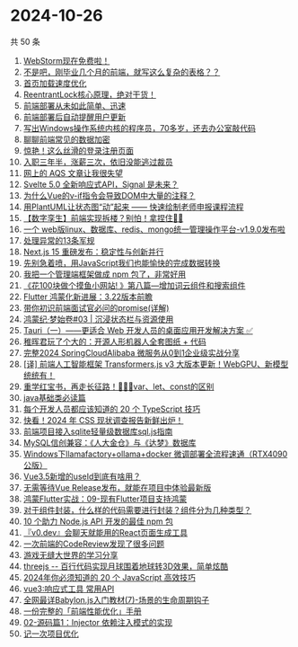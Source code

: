 # 2024-10-26

共 50 条

<!-- BEGIN JUEJIN -->
<!-- 最后更新时间 2024-10-26 01:13:42 +0800 -->
1. [WebStorm现在免费啦！](https://juejin.cn/post/7429381641700048923)
1. [不是吧，刚毕业几个月的前端，就写这么复杂的表格？？](https://juejin.cn/post/7428980575821234230)
1. [首页加载速度优化](https://juejin.cn/post/7428130267556511744)
1. [ReentrantLock核心原理，绝对干货！](https://juejin.cn/post/7428778584884215818)
1. [前端部署从未如此简单、迅速](https://juejin.cn/post/7428404247262068773)
1. [前端部署后自动提醒用户更新](https://juejin.cn/post/7428793777984208896)
1. [写出Windows操作系统内核的程序员，70多岁，还去办公室敲代码](https://juejin.cn/post/7428629095267631115)
1. [聊聊前端常见的数据加密](https://juejin.cn/post/7428612258726674467)
1. [惊艳！这么丝滑的登录注册页面](https://juejin.cn/post/7429393194482483235)
1. [入职三年半，涨薪三次，依旧没能逃过裁员](https://juejin.cn/post/7429626822868336649)
1. [网上的 AQS 文章让我很失望](https://juejin.cn/post/7428927105612185627)
1. [Svelte 5.0 全新响应式API，Signal 是未来？](https://juejin.cn/post/7429151185884987430)
1. [为什么Vue的v-if指令会导致DOM中大量的<!-- v-if -->注释？](https://juejin.cn/post/7429361742713126949)
1. [用PlantUML让状态图“动”起来 —— 快速绘制老师申报课程流程](https://juejin.cn/post/7429612898833219638)
1. [【数字孪生】前端实现拆楼？别怕！拿捏住🤏🏻](https://juejin.cn/post/7428889519918333971)
1. [一个 web版linux、数据库、redis、mongo统一管理操作平台-v1.9.0发布啦](https://juejin.cn/post/7428873096533180453)
1. [处理异常的13条军规](https://juejin.cn/post/7429267019445387276)
1. [Next.js 15 重磅发布：稳定性与创新并行](https://juejin.cn/post/7428754978153725967)
1. [先别急着喷，用JavaScript我们也能愉快的完成数据转换](https://juejin.cn/post/7428993324956663846)
1. [我把一个管理端框架做成 npm 包了，非常好用](https://juejin.cn/post/7428619756934856754)
1. [《花100块做个摸鱼小网站! 》第八篇—增加词云组件和搜索组件](https://juejin.cn/post/7428130267556937728)
1. [Flutter 鸿蒙化新进展：3.22版本前瞻](https://juejin.cn/post/7428824471946002470)
1. [带你初识前端面试官必问的promise(详解)](https://juejin.cn/post/7428890591809126426)
1. [鸿蒙纪·梦始卷#03 | 沉浸状态栏与资源使用](https://juejin.cn/post/7428827247551512611)
1. [Tauri（一）——更适合 Web 开发人员的桌面应用开发解决方案 ✅](https://juejin.cn/post/7429230912292585513)
1. [稚晖君玩了个大的：开源人形机器人全套图纸 + 代码](https://juejin.cn/post/7429267719076282422)
1. [完整2024 SpringCloudAlibaba 微服务从0到1企业级实战分享](https://juejin.cn/post/7428784351762563106)
1. [[译] 前端人工智能框架 Transformers.js v3 大版本更新！WebGPU、新模型统统有！](https://juejin.cn/post/7428880425534586890)
1. [重学红宝书，再走长征路！🚀🚀🚀var、let、const的区别](https://juejin.cn/post/7428972999540375588)
1. [java基础类必读篇](https://juejin.cn/post/7429373097238888485)
1. [每个开发人员都应该知道的 20 个 TypeScript 技巧](https://juejin.cn/post/7429384221670735881)
1. [快看！2024 年 CSS 现状调查报告新鲜出炉！](https://juejin.cn/post/7428853569703624714)
1. [前端项目接入sqlite轻量级数据库sql.js指南](https://juejin.cn/post/7428797031777075241)
1. [MySQL信创兼容：《人大金仓》与《达梦》数据库](https://juejin.cn/post/7428128754570919975)
1. [Windows下llamafactory+ollama+docker 微调部署全流程速通（RTX4090公版）](https://juejin.cn/post/7429553580569870387)
1. [Vue3.5新增的useId到底有啥用？](https://juejin.cn/post/7429411484307161127)
1. [无需等待Vue Release发布，就能在项目中体验最新版](https://juejin.cn/post/7428995871780192294)
1. [鸿蒙Flutter实战：09-现有Flutter项目支持鸿蒙](https://juejin.cn/post/7428875880256274444)
1. [ 对于组件封装，什么样的代码需要进行封装？组件分为几种类型？](https://juejin.cn/post/7428791994250149915)
1. [10 个助力 Node.js API 开发的最佳 npm 包](https://juejin.cn/post/7428609268640645158)
1. [『v0.dev』会聊天就能用的React页面生成工具](https://juejin.cn/post/7429001991126974504)
1. [一次前端的CodeReview发现了很多问题](https://juejin.cn/post/7428762835397836863)
1. [游戏无缝大世界的学习分享](https://juejin.cn/post/7429306052069326848)
1. [threejs -- 百行代码实现月球围着地球转3D效果，简单炫酷](https://juejin.cn/post/7429203356500394034)
1. [2024年你必须知道的 20 个 JavaScript 高效技巧](https://juejin.cn/post/7429159143581794341)
1. [vue3:响应式工具 常用API](https://juejin.cn/post/7428831282888228902)
1. [全网最详Babylon.js入门教材(7)-场景的生命周期钩子](https://juejin.cn/post/7428032840288354344)
1. [一份完整的「前端性能优化」手册](https://juejin.cn/post/7429128606749949978)
1. [02-源码篇1：Injector 依赖注入模式的实现](https://juejin.cn/post/7429243880883322930)
1. [记一次项目优化](https://juejin.cn/post/7429215458120695848)
<!-- END JUEJIN -->